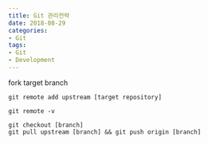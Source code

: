 ```yaml
---
title: Git 관리전략
date: 2018-08-29
categories:
- Git
tags:
- Git
- Development
---
```


fork target branch

~~~console
git remote add upstream [target repository]
~~~

```
git remote -v
```

```console
git checkout [branch]
git pull upstream [branch] && git push origin [branch]
```

